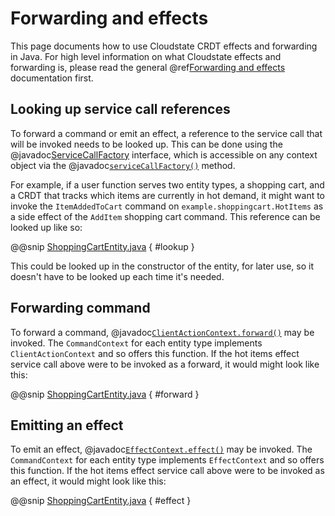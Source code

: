 # Forwarding and effects

This page documents how to use Cloudstate CRDT effects and forwarding in Java. For high level information on what Cloudstate effects and forwarding is, please read the general @ref[Forwarding and effects](../../features/effects.md) documentation first.

## Looking up service call references

To forward a command or emit an effect, a reference to the service call that will be invoked needs to be looked up. This can be done using the @javadoc[ServiceCallFactory](io.cloudstate.javasupport.ServiceCallFactory) interface, which is accessible on any context object via the @javadoc[`serviceCallFactory()`](io.cloudstate.javasupport.Context#serviceCallFactory--) method.

For example, if a user function serves two entity types, a shopping cart, and a CRDT that tracks which items are currently in hot demand, it might want to invoke the `ItemAddedToCart` command on `example.shoppingcart.HotItems` as a side effect of the `AddItem` shopping cart command. This reference can be looked up like so:

@@snip [ShoppingCartEntity.java](/docs/src/test/java/docs/user/effects/ShoppingCartEntity.java) { #lookup }

This could be looked up in the constructor of the entity, for later use, so it doesn't have to be looked up each time it's needed.

## Forwarding command

To forward a command, @javadoc[`ClientActionContext.forward()`](io.cloudstate.javasupport.ClientActionContext#forward-io.cloudstate.javasupport.ServiceCall-) may be invoked. The `CommandContext` for each entity type implements `ClientActionContext` and so offers this function. If the hot items effect service call above were to be invoked as a forward, it would might look like this:

@@snip [ShoppingCartEntity.java](/docs/src/test/java/docs/user/effects/ShoppingCartEntity.java) { #forward }

## Emitting an effect

To emit an effect, @javadoc[`EffectContext.effect()`](io.cloudstate.javasupport.EffectContext#effect-io.cloudstate.javasupport.ServiceCall-boolean-) may be invoked. The `CommandContext` for each entity type implements `EffectContext` and so offers this function. If the hot items effect service call above were to be invoked as an effect, it would might look like this:
                   
@@snip [ShoppingCartEntity.java](/docs/src/test/java/docs/user/effects/ShoppingCartEntity.java) { #effect }